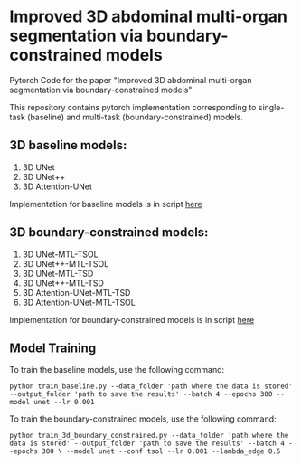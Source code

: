 # Improved 3D abdominal multi-organ segmentation via boundary-constrained models

Pytorch Code for the paper "Improved 3D abdominal multi-organ segmentation via boundary-constrained models"

This repository contains pytorch implementation corresponding to single-task (baseline) and multi-task (boundary-constrained) models.

## 3D baseline models:
1. 3D UNet
2. 3D UNet++
3. 3D Attention-UNet

Implementation for baseline models is in script [here](https://github.com/samra-irshad/3d-multitask-unet/blob/main/model/baseline_models.py)

## 3D boundary-constrained models:
1. 3D UNet-MTL-TSOL
2. 3D UNet++-MTL-TSOL
3. 3D UNet-MTL-TSD
4. 3D UNet++-MTL-TSD
5. 3D Attention-UNet-MTL-TSD
6. 3D Attention-UNet-MTL-TSOL

Implementation for boundary-constrained models is in script [here](https://github.com/samra-irshad/3d-multitask-unet/blob/main/model/boundary_constrained_models.py)

## Model Training 
To train the baseline models, use the following command:

`python train_baseline.py --data_folder 'path where the data is stored' --output_folder 'path to save the results' --batch 4 --epochs 300 --model unet --lr 0.001`

To train the boundary-constrained models, use the following command:

`python train_3d_boundary_constrained.py --data_folder 'path where the data is stored' --output_folder 'path to save the results' --batch 4 --epochs 300 \
--model unet --conf tsol --lr 0.001 --lambda_edge 0.5`

